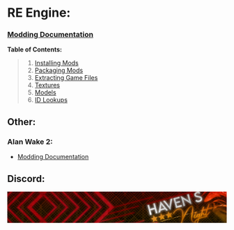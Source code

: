 # RE Engine:
### [Modding Documentation](https://github.com/Havens-Night/REEngine-Modding-Documentation/wiki)
**Table of Contents:**
> 1. [Installing Mods](https://github.com/Havens-Night/REEngine-Modding-Documentation/wiki/Installing-Mods)
> 1. [Packaging Mods](https://github.com/Havens-Night/REEngine-Modding-Documentation/wiki/Packaging-Mods)
> 1. [Extracting Game Files](https://github.com/Havens-Night/REEngine-Modding-Documentation/wiki/Extracting-Game-Files)
> 1. [Textures](https://github.com/Havens-Night/REEngine-Modding-Documentation/wiki/Textures)
> 1. [Models](https://github.com/Havens-Night/REEngine-Modding-Documentation/wiki/Models)
> 1. [ID Lookups](https://github.com/Havens-Night/REEngine-Modding-Documentation/wiki/ID-Lookups)

## Other:
### Alan Wake 2:
 - [Modding Documentation](https://github.com/Havens-Night/AW2-Modding-Documentation/wiki)

## Discord:
[<img src="https://github.com/Havens-Night/.github/blob/main/MHBranding/MH_Banner_1400x200.png">](https://discord.gg/9Vr2SJ3)
